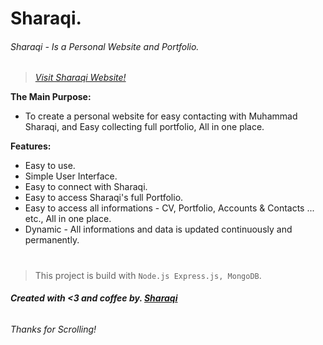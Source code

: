 # Sharaqi.
###### Sharaqi - Is a Personal Website and Portfolio.

> *[Visit Sharaqi Website!](link)*

**The Main Purpose:**

* To create a personal website for easy contacting with Muhammad Sharaqi, and Easy collecting full portfolio, All in one place.
    
**Features:**

* Easy to use.
* Simple User Interface.
* Easy to connect with Sharaqi.
* Easy to access Sharaqi's full Portfolio.
* Easy to access all informations - CV, Portfolio, Accounts & Contacts ... etc., All in one place.
* Dynamic - All informations and data is updated continuously and permanently.

#
> This project is build with ```Node.js Express.js, MongoDB```.

###### **Created with <3 and coffee by. [Sharaqi](link)**

###### Thanks for Scrolling!
